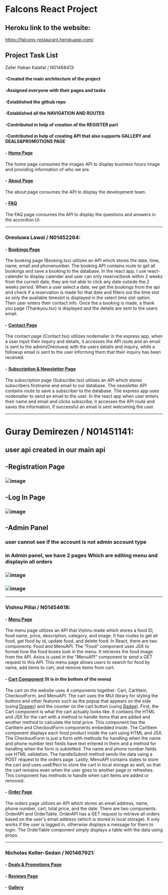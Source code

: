 # Falcons React Project

## Heroku link to the website:

https://falcons-restaurant.herokuapp.com/

## Project Task List

Zafer Hakan Kalafat / N01468413:

#### -Created the main architecture of the project
#### -Assigned everyone with their pages and tasks
#### -Established the github repo 
#### -Established all the NAVIGATION AND ROUTES
#### -Contributed in help of creation of the REGISTER part
#### -Contributed in help of creating API that also supports GALLERY and DEALS&PROMOTIONS PAGE

#### - [Home Page](https://falcons-restaurant.herokuapp.com)
The home page consumes the images API to display business hours image and providing information of who we are.
#### - [About Page](https://falcons-restaurant.herokuapp.com/about)
The about page consumes the API to display the development team.
#### - [FAQ](https://falcons-restaurant.herokuapp.com/faq)
The FAQ page consumes the API to display the questions and answers in the accordion UI.

*******************************************************************

### Oreoluwa Lawal / N01452264:
#### - [Bookings Page](https://falcons-restaurant.herokuapp.com/bookings)
The booking page (Booking.tsx) utilizes an API which stores the date, time, name, email and phonenumber. The booking API contains route to get all bookings and save a booking to the database.
In the react app, I use react-calender to display calender and user can only reserve/book within 2 weeks from the current date, they are not able to click any date outside the 2 weeks period. When a user select a date, we get the bookings from the api and check if a reservation is made for that date and filters out the time slot so only the available timeslot is displayed in the select time slot option.
Then user enters their contact info. Once the a booking is made, a thank you page (Thankyou.tsx) is displayed and the details are sent to the users email.
#### - [Contact Page](https://falcons-restaurant.herokuapp.com/contact)
The contact page (Contact.tsx) utilizes nodemailer in the express app, when a user input their inquiry and details, it accesses the API route and an email is sent to the admin(Oreoluwa) with the users details and inquiry, while a followup email is sent to the user informing them that their inquiry has been received.
#### - [Subscription & Newsletter Page](https://falcons-restaurant.herokuapp.com/subscribe)
The subscription page (Subscribe.tsx) utilizes an API which stores subscribers firstname and email to our database. The newsletter API contains route to save a subscriber to the database. The express app uses nodemailer to send an email to the user.
In the react app when user enters their name and email and clicks subscribe, it accesses the API route and saves the information, if successful an email is sent welcoming the user.

*******************************************************

# Guray Demirezen / N01451141:
## user api created in our main api

## -Registration Page
### ![image](https://user-images.githubusercontent.com/83139326/177656752-7bfefccd-5477-4c6f-a861-464b87c4e8fa.png)


## -Log In Page
### ![image](https://user-images.githubusercontent.com/83139326/177656728-ef93a9c2-22c0-4c9f-a8bf-cce8aa398754.png)


## -Admin Panel
### user cannot see if the account is not admin account type
### in Admin panel, we have 2 pages Which are editing menu and displayin all orders
### ![image](https://user-images.githubusercontent.com/83139326/177656803-34c135f4-b4dd-49ba-a697-16e3e88849fe.png)
### ![image](https://user-images.githubusercontent.com/83139326/177656825-aa6f725e-7727-4435-a607-7421bdeb7360.png)

***************************************************************

### Vishnu Pillai / N01454618:
#### - [Menu Page](https://falcons-restaurant.herokuapp.com/menu)
The menu page utilizes an API that Vishnu made which stores a food ID, food name, price, description, category, and image. It has routes to get all food, get food by id, update food, and delete food. In React, there are two components: Food and MenuAPI. 
The "Food" component uses JSX to format how the food boxes look in the menu. It retrieves the food image from the API. Axios is used in the "MenuAPI" component to send a GET request to this API. This menu page allows users to search for food by name, add items to cart, and remove items from cart. 
#### - [Cart Component](https://falcons-restaurant.herokuapp.com/menu) (It is in the bottom of the menu)
The cart on the website uses 4 components together: Cart, CartItem, CheckoutForm, and MenuAPI. The cart uses the MUI library for styling the buttons and other features such as the popup that appears on the side (using [Drawer](https://mui.com/material-ui/react-drawer/#main-content)) and the counter on the cart button (using [Badge](https://mui.com/material-ui/react-badge/#main-content)). 
First, the Cart component is what the cart actually looks like. It contains the HTML and JSX for the cart with a method to handle items that are added and another method to calculate the total price. This component has the CartItem and CheckoutForm components embedded inside.
The CartItem component displays each food product inside the cart using HTML and JSX.
The CheckoutForm is just a form with methods for handling when the name and phone number text fields have text entered in them and a method for handling when the form is submitted. The name and phone number fields use HTML validation. The handleSubmit method sends the data using a POST request to the orders page.
Lastly, MenuAPI contains states to store the cart and uses useEffect to store the cart in local storage as well, so that the cart remains even when the user goes to another page or refreshes. This component has methods to handle when cart items are added or removed.
#### - [Order Page](https://falcons-restaurant.herokuapp.com/orders)
The orders page utilizes an API which stores an email address, name, phone number, cart, total price, and the date. There are two components: OrderAPI and OrderTable. OrderAPI has a GET request to retrieve all orders based on the user's email address (which is stored in local storage). It only works if the user is logged in, otherwise displays a message for them to login.
The OrderTable component simply displays a table with the data using props.

***************************************************************

### Nicholas Keller-Sedan / N01467921:
#### - [Deals & Promotions Page](https://falcons-restaurant.herokuapp.com/deals)
#### - [Reviews Page](https://falcons-restaurant.herokuapp.com/reviews)
#### - [Gallery](https://falcons-restaurant.herokuapp.com/gallery)